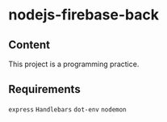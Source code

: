 # nodejs-firebase-back

## Content 
This project is a programming practice.

## Requirements

`express`
`Handlebars`
`dot-env`
`nodemon`

